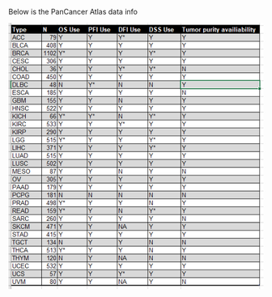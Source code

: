 Below is the PanCancer Atlas data info

<p align="center">
  <img width="900"  src="../misc/PanCancer_info.png">
</p>
